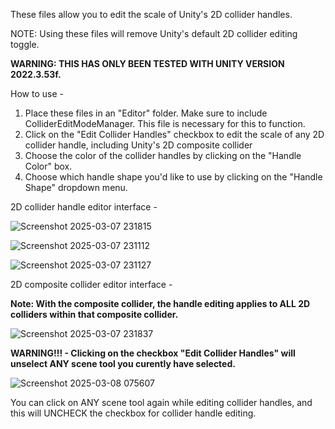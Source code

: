 These files allow you to edit the scale of Unity's 2D collider handles.  
 
NOTE: Using these files will remove Unity's default 2D collider editing toggle. 

**WARNING: THIS HAS ONLY BEEN TESTED WITH UNITY VERSION 2022.3.53f.**

How to use - 

1) Place these files in an "Editor" folder. Make sure to include ColliderEditModeManager. This file is necessary for this to function.
2) Click on the "Edit Collider Handles" checkbox to edit the scale of any 2D collider handle, including Unity's 2D composite collider
3) Choose the color of the collider handles by clicking on the "Handle Color" box.
4) Choose which handle shape you'd like to use by clicking on the "Handle Shape" dropdown menu. 

2D collider handle editor interface - 

![Screenshot 2025-03-07 231815](https://github.com/user-attachments/assets/d089aecd-cbf0-4cdf-b7fd-477b7d310e6d)

![Screenshot 2025-03-07 231112](https://github.com/user-attachments/assets/3c74a68e-d10d-4afb-b17f-9b8777292d6d)

![Screenshot 2025-03-07 231127](https://github.com/user-attachments/assets/9b6b64ff-e716-4361-84f4-6d06151086dc)

2D composite collider editor interface - 

**Note: With the composite collider, the handle editing applies to ALL 2D colliders within that composite collider.**

![Screenshot 2025-03-07 231837](https://github.com/user-attachments/assets/cc2c8d62-556e-4766-b370-164c6ea742cf)

**WARNING!!! - Clicking on the checkbox "Edit Collider Handles" will unselect ANY scene tool you curently have selected.** 

![Screenshot 2025-03-08 075607](https://github.com/user-attachments/assets/996f5e60-71d0-4878-ab2c-d6eff294b5f2)

You can click on ANY scene tool again while editing collider handles, and this will UNCHECK the checkbox for collider handle editing.
